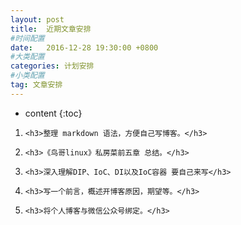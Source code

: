 ```yaml
---
layout: post
title:  近期文章安排
#时间配置
date:   2016-12-28 19:30:00 +0800
#大类配置
categories: 计划安排
#小类配置
tag: 文章安排
---
```


* content
{:toc}


1. `<h3>整理 markdown 语法，方便自己写博客。</h3>`

2. `<h3>《鸟哥linux》私房菜前五章 总结。</h3>`

3. `<h3>深入理解DIP、IoC、DI以及IoC容器 要自己来写</h3>`

4. `<h3>写一个前言，概述开博客原因，期望等。</h3>`

5. `<h3>将个人博客与微信公众号绑定。</h3>`